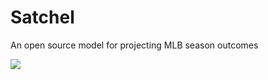 # Satchel
An open source model for projecting MLB season outcomes

![](https://baseballhall.org/sites/default/files/styles/fullscreen_image_popup/public/islandora_images/Paige%20Satchel%20177-79_PD.jpg?itok=-a_LfgqY)
